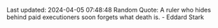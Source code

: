 Last updated: 2024-04-05 07:48:48
Random Quote: A ruler who hides behind paid executioners soon forgets what death is.  -  Eddard Stark